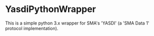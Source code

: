 # YasdiPythonWrapper
This is a simple python 3.x wrapper for SMA's 'YASDI' (a 'SMA Data 1' protocol implementation).

